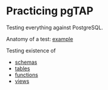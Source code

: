 # Practicing pgTAP

Testing everything against PostgreSQL.

Anatomy of a test: [example](test/example.sql)

Testing existence of

* [schemas](test/schema.sql)
* [tables](test/table.sql)
* [functions](test/function.sql)
* [views](test/view.sql)
